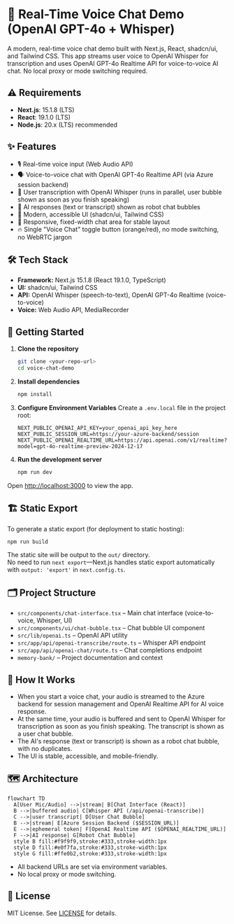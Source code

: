 # 🎤 Real-Time Voice Chat Demo (OpenAI GPT-4o + Whisper)

A modern, real-time voice chat demo built with Next.js, React, shadcn/ui, and Tailwind CSS. This app streams user voice to OpenAI Whisper for transcription and uses OpenAI GPT-4o Realtime API for voice-to-voice AI chat. No local proxy or mode switching required.

## ⚠️ Requirements

- **Next.js**: 15.1.8 (LTS)
- **React**: 19.1.0 (LTS)
- **Node.js**: 20.x (LTS) recommended

## ✨ Features

- 🎙️ Real-time voice input (Web Audio API)
- 🗣️ Voice-to-voice chat with OpenAI GPT-4o Realtime API (via Azure session backend)
- 📝 User transcription with OpenAI Whisper (runs in parallel, user bubble shown as soon as you finish speaking)
- 💬 AI responses (text or transcript) shown as robot chat bubbles
- 💎 Modern, accessible UI (shadcn/ui, Tailwind CSS)
- 📱 Responsive, fixed-width chat area for stable layout
- 🔥 Single "Voice Chat" toggle button (orange/red), no mode switching, no WebRTC jargon

## 🛠️ Tech Stack

- **Framework:** Next.js 15.1.8 (React 19.1.0, TypeScript)
- **UI:** shadcn/ui, Tailwind CSS
- **API:** OpenAI Whisper (speech-to-text), OpenAI GPT-4o Realtime (voice-to-voice)
- **Voice:** Web Audio API, MediaRecorder

## 🚀 Getting Started

1. **Clone the repository**
   ```bash
   git clone <your-repo-url>
   cd voice-chat-demo
   ```

2. **Install dependencies**
   ```bash
   npm install
   ```

3. **Configure Environment Variables**
   Create a `.env.local` file in the project root:
   ```
   NEXT_PUBLIC_OPENAI_API_KEY=your_openai_api_key_here
   NEXT_PUBLIC_SESSION_URL=https://your-azure-backend/session
   NEXT_PUBLIC_OPENAI_REALTIME_URL=https://api.openai.com/v1/realtime?model=gpt-4o-realtime-preview-2024-12-17
   ```

4. **Run the development server**
   ```bash
   npm run dev
   ```

Open [http://localhost:3000](http://localhost:3000) to view the app.

## 🏗️ Static Export

To generate a static export (for deployment to static hosting):

```bash
npm run build
```

The static site will be output to the `out/` directory.  
No need to run `next export`—Next.js handles static export automatically with `output: 'export'` in `next.config.ts`.

## 🗂️ Project Structure

- `src/components/chat-interface.tsx` – Main chat interface (voice-to-voice, Whisper, UI)
- `src/components/ui/chat-bubble.tsx` – Chat bubble UI component
- `src/lib/openai.ts` – OpenAI API utility
- `src/app/api/openai-transcribe/route.ts` – Whisper API endpoint
- `src/app/api/openai-chat/route.ts` – Chat completions endpoint
- `memory-bank/` – Project documentation and context

## 📝 How It Works

- When you start a voice chat, your audio is streamed to the Azure backend for session management and OpenAI Realtime API for AI voice response.
- At the same time, your audio is buffered and sent to OpenAI Whisper for transcription as soon as you finish speaking. The transcript is shown as a user chat bubble.
- The AI's response (text or transcript) is shown as a robot chat bubble, with no duplicates.
- The UI is stable, accessible, and mobile-friendly.

## 🗺️ Architecture

```mermaid
flowchart TD
  A[User Mic/Audio] -->|stream| B[Chat Interface (React)]
  B -->|buffered audio| C[Whisper API (/api/openai-transcribe)]
  C -->|user transcript| D[User Chat Bubble]
  B -->|stream| E[Azure Session Backend ($SESSION_URL)]
  E -->|ephemeral token| F[OpenAI Realtime API ($OPENAI_REALTIME_URL)]
  F -->|AI response| G[Robot Chat Bubble]
  style B fill:#f9f9f9,stroke:#333,stroke-width:1px
  style D fill:#e0f7fa,stroke:#333,stroke-width:1px
  style G fill:#ffe0b2,stroke:#333,stroke-width:1px
```

- All backend URLs are set via environment variables.
- No local proxy or mode switching.

## 📄 License

MIT License. See [LICENSE](./LICENSE) for details.
